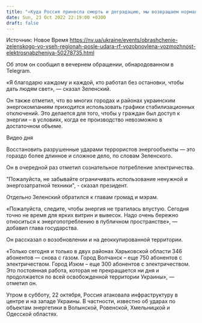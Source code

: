 ```yaml
---
title: "«Куда Россия принесла смерть и деградацию, мы возвращаем нормальную жизнь». Зеленский рассказал о поставках электричества в регионы"
date: Sun, 23 Oct 2022 22:19:00 +0300
draft: false
---
```

Источник: Новое Время https://nv.ua/ukraine/events/obrashchenie-zelenskogo-vo-vseh-regionah-posle-udara-rf-vozobnovlena-vozmozhnost-elektrosnabzheniya-50278735.html


Об этом он сообщил в вечернем обращении, обнародованном в Telegram.

«Я благодарю каждому и каждой, кто работал без остановки, чтобы дать людям свет», — сказал Зеленский.

Он также отметил, что во многих городах и районах украинским энергокомпаниям приходится использовать графики стабилизационных отключений. Это делается для того, чтобы у граждан был доступ к энергии – в условиях, когда ее производство невозможно в достаточном объеме.

 Видео дня   

Восстановить разрушенные ударами террористов энергообъекты — это гораздо более длинное и сложное дело, по словам Зеленского.

Он в очередной раз отметил сознательное потребление электричества.

"Пожалуйста, не забывайте ограничивать использование ненужной и энергозатратной техники", - сказал президент.

Отдельно Зеленский обратился к главам громад и мэрам.

«Пожалуйста, следите, чтобы энергия не тратилась впустую. Сегодня точно не время для ярких витрин и вывесок. Надо очень бережно относиться к энергопотреблению в публичном пространстве», — добавил глава государства.

Он рассказал о возобновлении и на деоккупированной территории.

«Только сегодня и только в двух районах Харьковской области 346 абонентов — снова с газом. Город Волчанск – еще 750 абонентов с электричеством. Город Изюм – еще 300 абонентов с электричеством. Это постоянная работа, которая не прекращается ни дня и продолжается по всей освобожденной территории Украины», — отметил он.

Утром в субботу, 22 октября, Россия атаковала инфраструктуру в центре и на западе Украины. В частности, известно об ударах по объектам энергетики в Волынской, Ровенской, Хмельницкой и Одесской областях.

